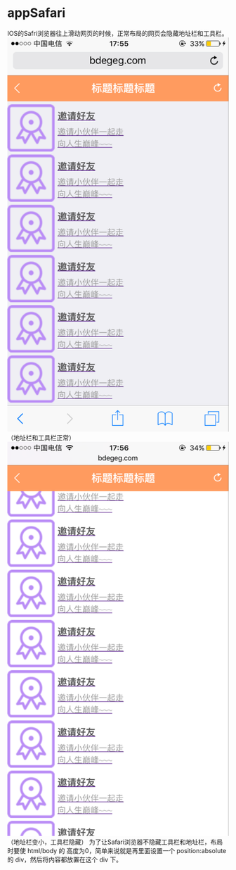 # appSafari
IOS的Safri浏览器往上滑动网页的时候，正常布局的网页会隐藏地址栏和工具栏。
![image](https://github.com/wenwenhua/appSafari/raw/master/images/EG170226001.png) （地址栏和工具栏正常）
![image](https://github.com/wenwenhua/appSafari/raw/master/images/EG170226002.png) （地址栏变小，工具栏隐藏）
为了让Safari浏览器不隐藏工具栏和地址栏，布局时要使 html/body 的 高度为0，简单来说就是再里面设置一个 position:absolute 的 div，然后将内容都放置在这个 div 下。
